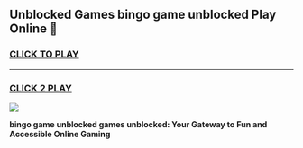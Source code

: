 
## Unblocked Games bingo game unblocked Play Online 👋
<h3>
<a href="https://news.freeplayer.one?title=bingo_game_unblocked&ref=17F">CLICK TO PLAY</a></h3>
<hr>

<h3>
<a href="https://news.freeplayer.one?title=bingo_game_unblocked&ref=17F">CLICK 2 PLAY</a>
  
</h3>

<a href="https://news.freeplayer.one?title=bingo_game_unblocked&ref=17F/"><img src="https://clearcache.store/games.png"></a>


**bingo game unblocked games unblocked: Your Gateway to Fun and Accessible Online Gaming**
